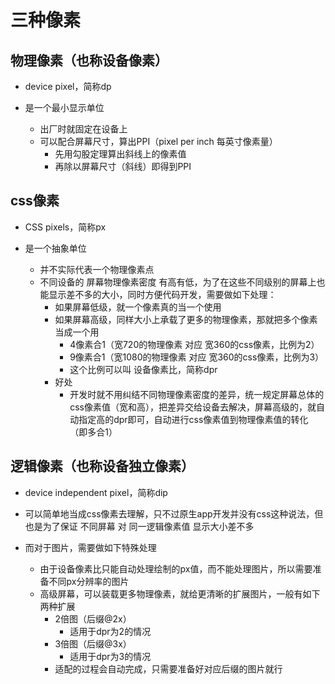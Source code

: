 # 三种像素

## 物理像素（也称设备像素）

- device pixel，简称dp

- 是一个最小显示单位
    - 出厂时就固定在设备上
    - 可以配合屏幕尺寸，算出PPI（pixel per inch 每英寸像素量）
        - 先用勾股定理算出斜线上的像素值
        - 再除以屏幕尺寸（斜线）即得到PPI

## css像素

- CSS pixels，简称px

- 是一个抽象单位
    - 并不实际代表一个物理像素点
    - 不同设备的 屏幕物理像素密度 有高有低，为了在这些不同级别的屏幕上也能显示差不多的大小，同时方便代码开发，需要做如下处理：
        - 如果屏幕低级，就一个像素真的当一个使用
        - 如果屏幕高级，同样大小上承载了更多的物理像素，那就把多个像素当成一个用
            - 4像素合1（宽720的物理像素 对应 宽360的css像素，比例为2）
            - 9像素合1（宽1080的物理像素 对应 宽360的css像素，比例为3）
            - 这个比例可以叫 设备像素比，简称dpr
        - 好处
            - 开发时就不用纠结不同物理像素密度的差异，统一规定屏幕总体的css像素值（宽和高），把差异交给设备去解决，屏幕高级的，就自动指定高的dpr即可，自动进行css像素值到物理像素值的转化（即多合1）

## 逻辑像素（也称设备独立像素）

- device independent pixel，简称dip

- 可以简单地当成css像素去理解，只不过原生app开发并没有css这种说法，但也是为了保证 不同屏幕 对 同一逻辑像素值 显示大小差不多

- 而对于图片，需要做如下特殊处理
    - 由于设备像素比只能自动处理绘制的px值，而不能处理图片，所以需要准备不同px分辨率的图片
    - 高级屏幕，可以装载更多物理像素，就给更清晰的扩展图片，一般有如下两种扩展
        - 2倍图（后缀@2x）
            - 适用于dpr为2的情况
        - 3倍图（后缀@3x）
            - 适用于dpr为3的情况
        - 适配的过程会自动完成，只需要准备好对应后缀的图片就行

